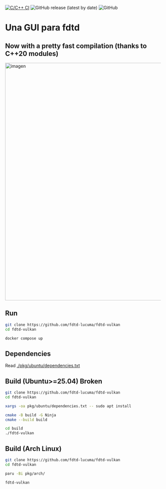 [![C/C++ CI](https://github.com/fdtd-lucuma/fdtd-vulkan/workflows/C/C++%20CI/badge.svg)](https://github.com/fdtd-lucuma/fdtd-vulkan/actions?query=workflow%3A%22C%2FC%2B%2B+CI%22)
![GitHub release (latest by date)](https://img.shields.io/github/v/release/fdtd-lucuma/fdtd-vulkan?logo=github)
![GitHub](https://img.shields.io/github/license/fdtd-lucuma/fdtd-vulkan?logo=gnu)

# Una GUI para fdtd

## Now with a pretty fast compilation (thanks to C++20 modules)
<img width="1366" height="768" alt="imagen" src="https://github.com/user-attachments/assets/f2020b2c-6a15-4262-b4d8-fc24c8a6fcbc" />


## Run

```bash
git clone https://github.com/fdtd-lucuma/fdtd-vulkan
cd fdtd-vulkan

docker compose up
```

## Dependencies

Read [./pkg/ubuntu/dependencies.txt](./pkg/ubuntu/dependencies.txt)

## Build (Ubuntu>=25.04) Broken
``` bash
git clone https://github.com/fdtd-lucuma/fdtd-vulkan
cd fdtd-vulkan

xargs -oa pkg/ubuntu/dependencies.txt -- sudo apt install

cmake -B build -G Ninja
cmake --build build

cd build
./fdtd-vulkan
```

## Build (Arch Linux)
``` bash
git clone https://github.com/fdtd-lucuma/fdtd-vulkan
cd fdtd-vulkan

paru -Bi pkg/arch/

fdtd-vulkan
```
